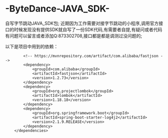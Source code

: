 # -ByteDance-JAVA_SDK-
自写字节跳动JAVA_SDK包;
近期因为工作需要对接字节跳动的小程序,调用官方接口的时候发现没有提供SDK就自写了一份SDK代码,有需要者自提,有疑问或者代码有问题可以留言或者添加Q:873302708,接口都是都是调测过没问题的;

以下是项目中用到的依赖：

```<dependencies>
        <!-- https://mvnrepository.com/artifact/com.alibaba/fastjson -->
        <dependency>
            <groupId>com.alibaba</groupId>
            <artifactId>fastjson</artifactId>
            <version>1.2.73</version>
        </dependency>
        <dependency>
            <groupId>org.projectlombok</groupId>
            <artifactId>lombok</artifactId>
            <version>1.18.18</version>
        </dependency>
        <dependency>
            <groupId>org.springframework.boot</groupId>
            <artifactId>spring-boot-starter-log4j2</artifactId>
            <version>2.1.9.RELEASE</version>
        </dependency>
    </dependencies> 
